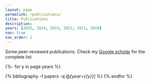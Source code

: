 ```yaml
---
layout: page
permalink: /publications/
title: Publications
description: 
years: [2025, 2024, 2023, 2022, 2021, 2020]
nav: true
nav_order: 1
---
```


<p>Some peer-reviewed publications. Check my <a href="https://scholar.google.it/citations?user=9V1_SGkAAAAJ&hl=en&oi=ao">Google scholar</a> for the complete list.</p>

<!-- _pages/publications.md -->
<div class="publications">

{%- for y in page.years %}
  <!-- emarche <h2 class="year">{{y}}</h2>-->
  {% bibliography -f papers -q @*[year={{y}}]* %}
{% endfor %}

</div>
